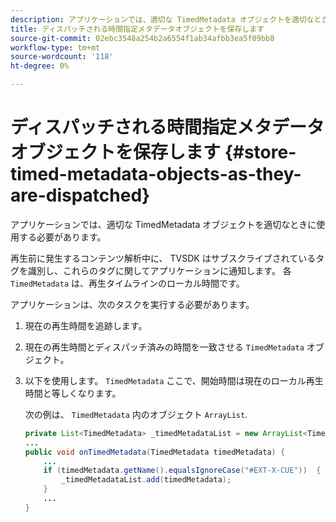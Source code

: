 ```yaml
---
description: アプリケーションでは、適切な TimedMetadata オブジェクトを適切なときに使用する必要があります。
title: ディスパッチされる時間指定メタデータオブジェクトを保存します
source-git-commit: 02ebc3548a254b2a6554f1ab34afbb3ea5f09bb8
workflow-type: tm+mt
source-wordcount: '118'
ht-degree: 0%

---
```


# ディスパッチされる時間指定メタデータオブジェクトを保存します {#store-timed-metadata-objects-as-they-are-dispatched}

アプリケーションでは、適切な TimedMetadata オブジェクトを適切なときに使用する必要があります。

再生前に発生するコンテンツ解析中に、 TVSDK はサブスクライブされているタグを識別し、これらのタグに関してアプリケーションに通知します。 各 `TimedMetadata` は、再生タイムラインのローカル時間です。

アプリケーションは、次のタスクを実行する必要があります。

1. 現在の再生時間を追跡します。
1. 現在の再生時間とディスパッチ済みの時間を一致させる `TimedMetadata` オブジェクト。

1. 以下を使用します。 `TimedMetadata` ここで、開始時間は現在のローカル再生時間と等しくなります。

   次の例は、 `TimedMetadata` 内のオブジェクト `ArrayList`.

   ```java
   private List<TimedMetadata> _timedMetadataList = new ArrayList<TimedMetadata>(); 
   ... 
   public void onTimedMetadata(TimedMetadata timedMetadata) { 
       ... 
       if (timedMetadata.getName().equalsIgnoreCase("#EXT-X-CUE"))  { 
           _timedMetadataList.add(timedMetadata); 
       } 
       ... 
   }
   ```
